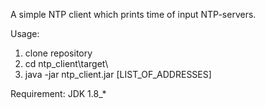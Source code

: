 A simple NTP client which prints time of input NTP-servers.

Usage: 
1. clone repository
2. cd ntp_client\target\
3. java -jar ntp_client.jar [LIST_OF_ADDRESSES]

Requirement:
JDK 1.8_*
